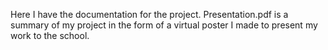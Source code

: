 Here I have the documentation for the project. Presentation.pdf is a summary of my project in the form of a virtual poster I made to present my work to the school.
